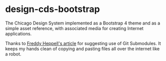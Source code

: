 # design-cds-bootstrap

The Chicago Design System implemented as a Bootstrap 4 theme and as a simple asset reference, with associated media for creating Internet applications.

Thanks to [Freddy Heppell's article](https://freddyheppell.com/2018/06/22/using-bootstrap-4-with-jekyll) for suggesting use of Git Submodules. It keeps my hands clean of copying and pasting files all over the internet like a robot.

